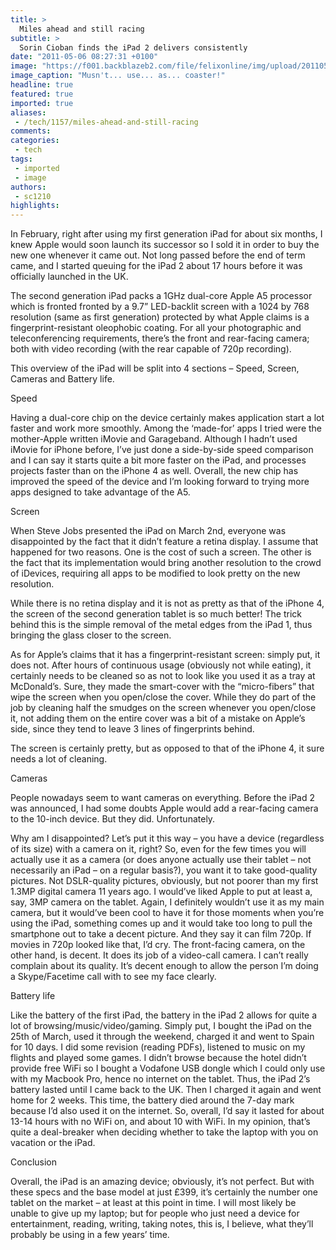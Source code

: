 ```yaml
---
title: >
  Miles ahead and still racing
subtitle: >
  Sorin Cioban finds the iPad 2 delivers consistently
date: "2011-05-06 08:27:31 +0100"
image: "https://f001.backblazeb2.com/file/felixonline/img/upload/201105060928-felix-img_0001.jpg"
image_caption: "Musn't... use... as... coaster!"
headline: true
featured: true
imported: true
aliases:
 - /tech/1157/miles-ahead-and-still-racing
comments:
categories:
 - tech
tags:
 - imported
 - image
authors:
 - sc1210
highlights:
---
```


In February, right after using my first generation iPad for about six months, I knew Apple would soon launch its successor so I sold it in order to buy the new one whenever it came out. Not long passed before the end of term came, and I started queuing for the iPad 2 about 17 hours before it was officially launched in the UK.

The second generation iPad packs a 1GHz dual-core Apple A5 processor which is fronted fronted by a 9.7” LED-backlit screen with a 1024 by 768 resolution (same as first generation) protected by what Apple claims is a fingerprint-resistant oleophobic coating. For all your photographic and teleconferencing requirements, there’s the front and rear-facing camera; both with video recording (with the rear capable of 720p recording).

This overview of the iPad will be split into 4 sections – Speed, Screen, Cameras and Battery life.

Speed

Having a dual-core chip on the device certainly makes application start a lot faster and work more smoothly. Among the ‘made-for’ apps I tried were the mother-Apple written iMovie and Garageband. Although I hadn’t used iMovie for iPhone before, I’ve just done a side-by-side speed comparison and I can say it starts quite a bit more faster on the iPad, and processes projects faster than on the iPhone 4 as well. Overall, the new chip has improved the speed of the device and I’m looking forward to trying more apps designed to take advantage of the A5.

Screen

When Steve Jobs presented the iPad on March 2nd, everyone was disappointed by the fact that it didn’t feature a retina display. I assume that happened for two reasons. One is the cost of such a screen. The other is the fact that its implementation would bring another resolution to the crowd of iDevices, requiring all apps to be modified to look pretty on the new resolution.

While there is no retina display and it is not as pretty as that of the iPhone 4, the screen of the second generation tablet is so much better! The trick behind this is the simple removal of the metal edges from the iPad 1, thus bringing the glass closer to the screen.

As for Apple’s claims that it has a fingerprint-resistant screen: simply put, it does not. After hours of continuous usage (obviously not while eating), it certainly needs to be cleaned so as not to look like you used it as a tray at McDonald’s. Sure, they made the smart-cover with the “micro-fibers” that wipe the screen when you open/close the cover. While they do part of the job by cleaning half the smudges on the screen whenever you open/close it, not adding them on the entire cover was a bit of a mistake on Apple’s side, since they tend to leave 3 lines of fingerprints behind.

The screen is certainly pretty, but as opposed to that of the iPhone 4, it sure needs a lot of cleaning.

Cameras

People nowadays seem to want cameras on everything. Before the iPad 2 was announced, I had some doubts Apple would add a rear-facing camera to the 10-inch device. But they did. Unfortunately.

Why am I disappointed? Let’s put it this way – you have a device (regardless of its size) with a camera on it, right? So, even for the few times you will actually use it as a camera (or does anyone actually use their tablet – not necessarily an iPad – on a regular basis?), you want it to take good-quality pictures. Not DSLR-quality pictures, obviously, but not poorer than my first 1.3MP digital camera 11 years ago. I would’ve liked Apple to put at least a, say, 3MP camera on the tablet. Again, I definitely wouldn’t use it as my main camera, but it would’ve been cool to have it for those moments when you’re using the iPad, something comes up and it would take too long to pull the smartphone out to take a decent picture. And they say it can film 720p. If movies in 720p looked like that, I’d cry.
 The front-facing camera, on the other hand, is decent. It does its job of a video-call camera. I can’t really complain about its quality. It’s decent enough to allow the person I’m doing a Skype/Facetime call with to see my face clearly.

Battery life

Like the battery of the first iPad, the battery in the iPad 2 allows for quite a lot of browsing/music/video/gaming. Simply put, I bought the iPad on the 25th of March, used it through the weekend, charged it and went to Spain for 10 days. I did some revision (reading PDFs), listened to music on my flights and played some games. I didn’t browse because the hotel didn’t provide free WiFi so I bought a Vodafone USB dongle which I could only use with my Macbook Pro, hence no internet on the tablet. Thus, the iPad 2’s battery lasted until I came back to the UK. Then I charged it again and went home for 2 weeks. This time, the battery died around the 7-day mark because I’d also used it on the internet. So, overall, I’d say it lasted for about 13-14 hours with no WiFi on, and about 10 with WiFi. In my opinion, that’s quite a deal-breaker when deciding whether to take the laptop with you on vacation or the iPad.

Conclusion

Overall, the iPad is an amazing device; obviously, it’s not perfect. But with these specs and the base model at just £399, it’s certainly the number one tablet on the market – at least at this point in time. I will most likely be unable to give up my laptop; but for people who just need a device for entertainment, reading, writing, taking notes, this is, I believe, what they’ll probably be using in a few years’ time.
